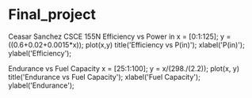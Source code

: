 # Final_project
Ceasar Sanchez
CSCE 155N
Efficiency vs Power in
x = [0:1:125];
y = ((0.6+0.02+0.0015*x));
plot(x,y)
title('Efficiency vs P(in)');
xlabel('P(in)');
ylabel('Efficiency');

Endurance vs Fuel Capacity
x = [25:1:100];
y = x/(298./(2.2)); 
plot(x, y)
title('Endurance vs Fuel Capacity');
xlabel('Fuel Capacity');
ylabel('Endurance');
